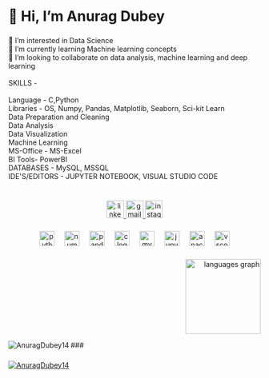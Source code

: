 <h1 align="left">👋 Hi, I’m Anurag Dubey</h1>


###

<p align="left">👀 I’m interested in Data Science<br>🌱 I’m currently learning Machine learning concepts<br>💞️ I’m looking to collaborate on data analysis, machine learning and deep learning<br><br>SKILLS -<br><br>Language - C,Python<br>Libraries - OS, Numpy, Pandas, Matplotlib, Seaborn, Sci-kit Learn<br>Data Preparation and Cleaning<br>Data Analysis<br>Data Visualization<br>Machine Learning<br>MS-Office - MS-Excel<br>BI Tools- PowerBI<br>DATABASES - MySQL, MSSQL<br>IDE'S/EDITORS - JUPYTER NOTEBOOK, VISUAL STUDIO CODE</p>


###

<br clear="both">

<div align="center">
  <a href="https://www.linkedin.com/in/anuragdubey14" target="_blank">
    <img src="https://img.shields.io/static/v1?message=LinkedIn&logo=linkedin&label=&color=0077B5&logoColor=white&labelColor=&style=for-the-badge" height="35" alt="linkedin logo"  />
  </a>
  <a href="anuragdu125@gmail.com" target="_blank">
    <img src="https://img.shields.io/static/v1?message=Gmail&logo=gmail&label=&color=D14836&logoColor=white&labelColor=&style=for-the-badge" height="35" alt="gmail logo"  />
  </a>
  <a href="https://instagram.com/anurag__dubey2?igshid=OGQ5ZDc2ODk2ZA==" target="_blank">
    <img src="https://img.shields.io/static/v1?message=Instagram&logo=instagram&label=&color=E4405F&logoColor=white&labelColor=&style=for-the-badge" height="35" alt="instagram logo"  />
  </a>
</div>

###

<div align="center">
  <img src="https://skillicons.dev/icons?i=py" height="30" alt="python logo"  />
  <img width="12" />
  <img src="https://cdn.jsdelivr.net/gh/devicons/devicon/icons/numpy/numpy-original.svg" height="30" alt="numpy logo"  />
  <img width="12" />
  <img src="https://cdn.jsdelivr.net/gh/devicons/devicon/icons/pandas/pandas-original.svg" height="30" alt="pandas logo"  />
  <img width="12" />
  <img src="https://skillicons.dev/icons?i=c" height="30" alt="c logo"  />
  <img width="12" />
  <img src="https://skillicons.dev/icons?i=mysql" height="30" alt="mysql logo"  />
  <img width="12" />
  <img src="https://cdn.jsdelivr.net/gh/devicons/devicon/icons/jupyter/jupyter-original.svg" height="30" alt="jupyter logo"  />
  <img width="12" />
  <img src="https://cdn.jsdelivr.net/gh/devicons/devicon/icons/anaconda/anaconda-original.svg" height="30" alt="anaconda logo"  />
  <img width="12" />
  <img src="https://skillicons.dev/icons?i=vscode" height="30" alt="vscode logo"  />
</div>

###

<div align="right">
  <img src="https://github-readme-stats.vercel.app/api/top-langs?username=anuragdubey14&locale=en&hide_title=false&layout=compact&card_width=320&langs_count=5&theme=dracula&hide_border=false" height="150" alt="languages graph"  />
</div>


<p><img align="left" src="https://github-readme-streak-stats.herokuapp.com/?user=AnuragDubey14&" alt="AnuragDubey14" /></p>
###

<br clear="both">


###

<p align="left"> <a href="https://github.com/ryo-ma/github-profile-trophy"><img src="https://github-profile-trophy.vercel.app/?username=AnuragDubey14" alt="AnuragDubey14" /></a> </p>
